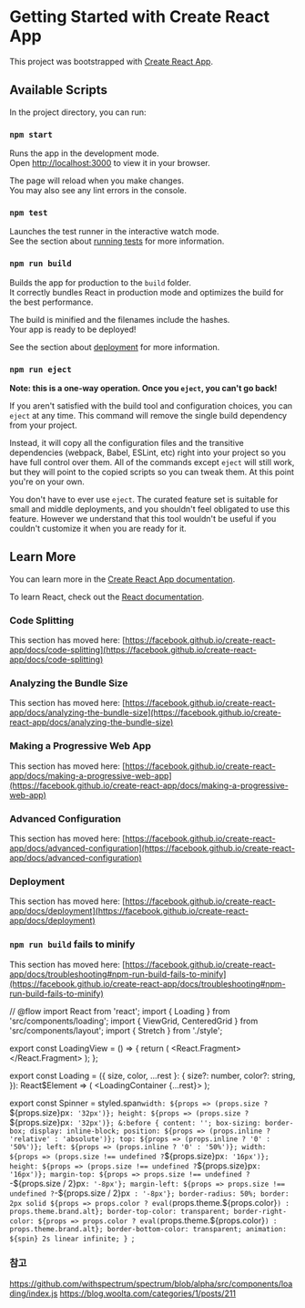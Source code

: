 # Getting Started with Create React App

This project was bootstrapped with [Create React App](https://github.com/facebook/create-react-app).

## Available Scripts

In the project directory, you can run:

### `npm start`

Runs the app in the development mode.\
Open [http://localhost:3000](http://localhost:3000) to view it in your browser.

The page will reload when you make changes.\
You may also see any lint errors in the console.

### `npm test`

Launches the test runner in the interactive watch mode.\
See the section about [running tests](https://facebook.github.io/create-react-app/docs/running-tests) for more information.

### `npm run build`

Builds the app for production to the `build` folder.\
It correctly bundles React in production mode and optimizes the build for the best performance.

The build is minified and the filenames include the hashes.\
Your app is ready to be deployed!

See the section about [deployment](https://facebook.github.io/create-react-app/docs/deployment) for more information.

### `npm run eject`

**Note: this is a one-way operation. Once you `eject`, you can't go back!**

If you aren't satisfied with the build tool and configuration choices, you can `eject` at any time. This command will remove the single build dependency from your project.

Instead, it will copy all the configuration files and the transitive dependencies (webpack, Babel, ESLint, etc) right into your project so you have full control over them. All of the commands except `eject` will still work, but they will point to the copied scripts so you can tweak them. At this point you're on your own.

You don't have to ever use `eject`. The curated feature set is suitable for small and middle deployments, and you shouldn't feel obligated to use this feature. However we understand that this tool wouldn't be useful if you couldn't customize it when you are ready for it.

## Learn More

You can learn more in the [Create React App documentation](https://facebook.github.io/create-react-app/docs/getting-started).

To learn React, check out the [React documentation](https://reactjs.org/).

### Code Splitting

This section has moved here: [https://facebook.github.io/create-react-app/docs/code-splitting](https://facebook.github.io/create-react-app/docs/code-splitting)

### Analyzing the Bundle Size

This section has moved here: [https://facebook.github.io/create-react-app/docs/analyzing-the-bundle-size](https://facebook.github.io/create-react-app/docs/analyzing-the-bundle-size)

### Making a Progressive Web App

This section has moved here: [https://facebook.github.io/create-react-app/docs/making-a-progressive-web-app](https://facebook.github.io/create-react-app/docs/making-a-progressive-web-app)

### Advanced Configuration

This section has moved here: [https://facebook.github.io/create-react-app/docs/advanced-configuration](https://facebook.github.io/create-react-app/docs/advanced-configuration)

### Deployment

This section has moved here: [https://facebook.github.io/create-react-app/docs/deployment](https://facebook.github.io/create-react-app/docs/deployment)

### `npm run build` fails to minify

This section has moved here: [https://facebook.github.io/create-react-app/docs/troubleshooting#npm-run-build-fails-to-minify](https://facebook.github.io/create-react-app/docs/troubleshooting#npm-run-build-fails-to-minify)


// @flow
import React from 'react';
import { Loading } from 'src/components/loading';
import { ViewGrid, CenteredGrid } from 'src/components/layout';
import { Stretch } from './style';

export const LoadingView = () => {
  return (
    <React.Fragment>
      <ViewGrid>
        <CenteredGrid>
          <Stretch>
            <Loading />
          </Stretch>
        </CenteredGrid>
      </ViewGrid>
    </React.Fragment>
  );
};



export const Loading = ({
  size,
  color,
  ...rest
}: {
  size?: number,
  color?: string,
}): React$Element<any> => (
  <LoadingContainer {...rest}>
    <Spinner size={size} color={color} />
  </LoadingContainer>
);

export const Spinner = styled.span`
  width: ${props => (props.size ? `${props.size}px` : '32px')};
  height: ${props => (props.size ? `${props.size}px` : '32px')};
  &:before {
    content: '';
    box-sizing: border-box;
    display: inline-block;
    position: ${props => (props.inline ? 'relative' : 'absolute')};
    top: ${props => (props.inline ? '0' : '50%')};
    left: ${props => (props.inline ? '0' : '50%')};
    width: ${props => (props.size !== undefined ? `${props.size}px` : '16px')};
    height: ${props => (props.size !== undefined ? `${props.size}px` : '16px')};
    margin-top: ${props =>
      props.size !== undefined ? `-${props.size / 2}px` : '-8px'};
    margin-left: ${props =>
      props.size !== undefined ? `-${props.size / 2}px` : '-8px'};
    border-radius: 50%;
    border: 2px solid
      ${props =>
        props.color
          ? eval(`props.theme.${props.color}`)
          : props.theme.brand.alt};
    border-top-color: transparent;
    border-right-color: ${props =>
      props.color ? eval(`props.theme.${props.color}`) : props.theme.brand.alt};
    border-bottom-color: transparent;
    animation: ${spin} 2s linear infinite;
  }
`;


### 참고

https://github.com/withspectrum/spectrum/blob/alpha/src/components/loading/index.js
https://blog.woolta.com/categories/1/posts/211